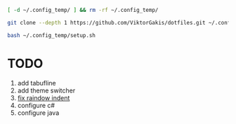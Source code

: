 ```bash
[ -d ~/.config_temp/ ] && rm -rf ~/.config_temp/

git clone --depth 1 https://github.com/ViktorGakis/dotfiles.git ~/.config_temp/

bash ~/.config_temp/setup.sh
```

# TODO

1. add tabufline
1. add theme switcher
1. [fix raindow indent](https://github.com/TheGLander/indent-rainbowline.nvim/issues/1)
1. configure c#
1. configure java
